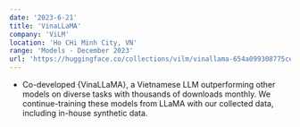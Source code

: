 ```yaml
---
date: '2023-6-21'
title: 'VinaLLaMA'
company: 'ViLM'
location: 'Ho CHi Minh City, VN'
range: 'Models - December 2023'
url: 'https://huggingface.co/collections/vilm/vinallama-654a099308775ce78e630a6f'
---
```


- Co-developed {VinaLLaMA}, a Vietnamese LLM outperforming other models on diverse tasks with thousands of downloads monthly. We continue-training these models from LLaMA with our collected data, including in-house synthetic data.
